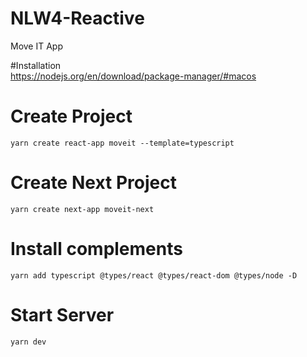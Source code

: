 # NLW4-Reactive
Move IT App

#Installation  
https://nodejs.org/en/download/package-manager/#macos  

# Create Project  
`yarn create react-app moveit --template=typescript`  


# Create Next Project  
`yarn create next-app moveit-next`  


# Install complements  
`yarn add typescript @types/react @types/react-dom @types/node -D`  


# Start Server  
`yarn dev`  



